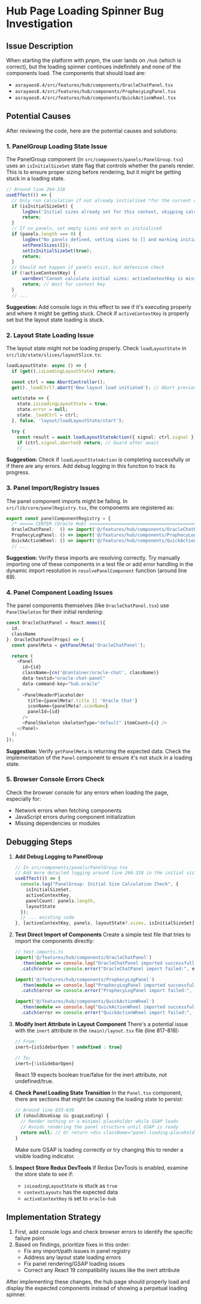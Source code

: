 # Hub Page Loading Spinner Bug Investigation

## Issue Description
When starting the platform with pnpm, the user lands on `/hub` (which is correct), but the loading spinner continues indefinitely and none of the components load. The components that should load are:
- `asrayaos8.4/src/features/hub/components/OracleChatPanel.tsx`
- `asrayaos8.4/src/features/hub/components/ProphecyLogPanel.tsx`
- `asrayaos8.4/src/features/hub/components/QuickActionWheel.tsx`

## Potential Causes

After reviewing the code, here are the potential causes and solutions:

### 1. PanelGroup Loading State Issue
The PanelGroup component (in `src/components/panels/PanelGroup.tsx`) uses an `isInitialSizeSet` state flag that controls whether the panels render. This is to ensure proper sizing before rendering, but it might be getting stuck in a loading state.

```typescript
// Around line 264-318
useEffect(() => {
  // Only run calculation if not already initialized *for the current context*
  if (isInitialSizeSet) {
      logDev('Initial sizes already set for this context, skipping calculation.');
      return;
  }
  // If no panels, set empty sizes and mark as initialized
  if (panels.length === 0) {
      logDev("No panels defined, setting sizes to [] and marking initialized.");
      setPanelSizes([]);
      setIsInitialSizeSet(true);
      return;
  }
  // Should not happen if panels exist, but defensive check
  if (!activeContextKey) {
      warnDev("Cannot calculate initial sizes: activeContextKey is missing. Waiting...");
      return; // Wait for context key
  }
  // ...
```

**Suggestion:** Add console logs in this effect to see if it's executing properly and where it might be getting stuck. Check if `activeContextKey` is properly set but the layout state loading is stuck.

### 2. Layout State Loading Issue
The layout state might not be loading properly. Check `loadLayoutState` in `src/lib/state/slices/layoutSlice.ts`:

```typescript
loadLayoutState: async () => {
  if (get().isLoadingLayoutState) return;

  const ctrl = new AbortController();
  get()._loadCtrl?.abort('New layout load initiated'); // Abort previous

  set(state => {
    state.isLoadingLayoutState = true;
    state.error = null;
    state._loadCtrl = ctrl;
  }, false, 'layout/loadLayoutState/start');

  try {
    const result = await loadLayoutStateAction({ signal: ctrl.signal });
    if (ctrl.signal.aborted) return; // Guard after await
    // ...
```

**Suggestion:** Check if `loadLayoutStateAction` is completing successfully or if there are any errors. Add debug logging in this function to track its progress.

### 3. Panel Import/Registry Issues
The panel component imports might be failing. In `src/lib/core/panelRegistry.tsx`, the components are registered as:

```typescript
export const panelComponentRegistry = {
  /* ===== CENTER (Oracle Hub) ========================================= */
  OracleChatPanel:  () => import('@/features/hub/components/OracleChatPanel'),
  ProphecyLogPanel: () => import('@/features/hub/components/ProphecyLogPanel'),
  QuickActionWheel: () => import('@/features/hub/components/QuickActionWheel'),
  // ...
```

**Suggestion:** Verify these imports are resolving correctly. Try manually importing one of these components in a test file or add error handling in the dynamic import resolution in `resolvePanelComponent` function (around line 69).

### 4. Panel Component Loading Issues
The panel components themselves (like `OracleChatPanel.tsx`) use `PanelSkeleton` for their initial rendering:

```typescript
const OracleChatPanel = React.memo(({ 
  id, 
  className 
}: OracleChatPanelProps) => {
  const panelMeta = getPanelMeta('OracleChatPanel');

  return (
    <Panel 
      id={id} 
      className={cn('@container/oracle-chat', className)} 
      data-testid="oracle-chat-panel"
      data-command-key="hub.oracle"
    >
      <PanelHeaderPlaceholder 
        title={panelMeta?.title || 'Oracle Chat'} 
        iconName={panelMeta?.iconName}
        panelId={id} 
      />
      <PanelSkeleton skeletonType="default" itemCount={4} />
    </Panel>
  );
});
```

**Suggestion:** Verify `getPanelMeta` is returning the expected data. Check the implementation of the `Panel` component to ensure it's not stuck in a loading state.

### 5. Browser Console Errors Check
Check the browser console for any errors when loading the page, especially for:
- Network errors when fetching components
- JavaScript errors during component initialization
- Missing dependencies or modules

## Debugging Steps

1. **Add Debug Logging to PanelGroup**
   ```typescript
   // In src/components/panels/PanelGroup.tsx
   // Add more detailed logging around line 264-318 in the initial size calculation effect
   useEffect(() => {
     console.log("PanelGroup: Initial Size Calculation Check", {
       isInitialSizeSet,
       activeContextKey,
       panelCount: panels.length,
       layoutState
     });
     // ... existing code
   }, [activeContextKey, panels, layoutState?.sizes, isInitialSizeSet]);
   ```

2. **Test Direct Import of Components**
   Create a simple test file that tries to import the components directly:
   ```typescript
   // test-imports.ts
   import('@/features/hub/components/OracleChatPanel')
     .then(module => console.log("OracleChatPanel imported successfully:", module))
     .catch(error => console.error("OracleChatPanel import failed:", error));
   
   import('@/features/hub/components/ProphecyLogPanel')
     .then(module => console.log("ProphecyLogPanel imported successfully:", module))
     .catch(error => console.error("ProphecyLogPanel import failed:", error));
   
   import('@/features/hub/components/QuickActionWheel')
     .then(module => console.log("QuickActionWheel imported successfully:", module))
     .catch(error => console.error("QuickActionWheel import failed:", error));
   ```

3. **Modify Inert Attribute in Layout Component**
   There's a potential issue with the `inert` attribute in the `(main)/layout.tsx` file (line 817-818):
   ```typescript
   // From:
   inert={isSidebarOpen ? undefined : true}
   
   // To: 
   inert={!isSidebarOpen}
   ```
   React 19 expects boolean true/false for the inert attribute, not undefined/true.

4. **Check Panel Loading State Transition**
   In the `Panel.tsx` component, there are sections that might be causing the loading state to persist:
   ```typescript
   // Around line 633-636
   if (shouldUseGsap && gsapLoading) {
     // Render nothing or a minimal placeholder while GSAP loads
     // Avoids rendering the panel structure until GSAP is ready
     return null; // Or return <div className="panel-loading-placeholder" aria-busy="true">Loading...</div>;
   }
   ```
   Make sure GSAP is loading correctly or try changing this to render a visible loading indicator.

5. **Inspect Store Redux DevTools**
   If Redux DevTools is enabled, examine the store state to see if:
   - `isLoadingLayoutState` is stuck as `true`
   - `contextLayouts` has the expected data
   - `activeContextKey` is set to `oracle-hub`

## Implementation Strategy

1. First, add console logs and check browser errors to identify the specific failure point
2. Based on findings, prioritize fixes in this order:
   - Fix any import/path issues in panel registry
   - Address any layout state loading errors
   - Fix panel rendering/GSAP loading issues
   - Correct any React 19 compatibility issues like the inert attribute

After implementing these changes, the hub page should properly load and display the expected components instead of showing a perpetual loading spinner.